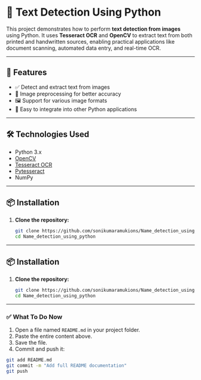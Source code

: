 # 📝 Text Detection Using Python

This project demonstrates how to perform **text detection from images** using Python. It uses **Tesseract OCR** and **OpenCV** to extract text from both printed and handwritten sources, enabling practical applications like document scanning, automated data entry, and real-time OCR.

---

## 🚀 Features

- ✅ Detect and extract text from images
- 📐 Image preprocessing for better accuracy
- 🖼️ Support for various image formats
- 🔗 Easy to integrate into other Python applications

---

## 🛠️ Technologies Used

- Python 3.x
- [OpenCV](https://opencv.org/)
- [Tesseract OCR](https://github.com/tesseract-ocr/tesseract)
- [Pytesseract](https://pypi.org/project/pytesseract/)
- NumPy

---

## 📦 Installation

1. **Clone the repository:**

   ```bash
   git clone https://github.com/sonikumaramukions/Name_detection_using_python.git
   cd Name_detection_using_python

---

## 📦 Installation

1. **Clone the repository:**

   ```bash
   git clone https://github.com/sonikumaramukions/Name_detection_using_python.git
   cd Name_detection_using_python


---

### ✅ What To Do Now
1. Open a file named `README.md` in your project folder.
2. Paste the entire content above.
3. Save the file.
4. Commit and push it:

```bash
git add README.md
git commit -m "Add full README documentation"
git push
